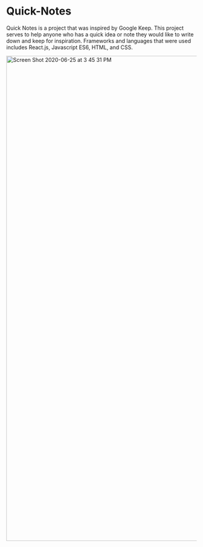 # Quick-Notes

Quick Notes is a project that was inspired by Google Keep. This project serves to help anyone who has a quick idea or note they would like to write down and keep for inspiration. Frameworks and languages that were used includes React.js, Javascript ES6, HTML, and CSS. 

<img width="1280" alt="Screen Shot 2020-06-25 at 3 45 31 PM" src="https://user-images.githubusercontent.com/51249015/85798609-f5caa880-b6fa-11ea-8daa-4db8078d4189.png">
